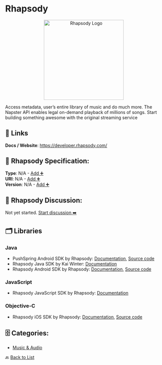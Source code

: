 # Rhapsody
<p align="center">
    <img width="256" src="https://raw.githubusercontent.com/apis-list/apis-list/main/apis/rhapsody/logo_256x256.png" alt="Rhapsody Logo"/>
</p>
Access metadata, user’s entire library of music and do much more. The Napster API enables legal on-demand playback of millions of songs. Start building something awesome with the original streaming service

##  🔗 Links
**Docs / Website**: https://developer.rhapsody.com/

## 🧬 Rhapsody Specification:
**Type**: N/A - [Add ➕](https://github.com/apis-list/apis-list/edit/main/apis.yaml#L16619)  
**URI**: N/A - [Add ➕](https://github.com/apis-list/apis-list/edit/main/apis.yaml#L16619)  
**Version**: N/A - [Add ➕](https://github.com/apis-list/apis-list/edit/main/apis.yaml#L16619)

## 💬 Rhapsody Discussion:
Not yet started. [Start discussion ➡️](https://github.com/apis-list/apis-list/discussions/new)

## 🗂️ Libraries
### Java
- PushSpring Android SDK by Rhapsody: [Documentation](https://github.com/Rhapsody/PushSpringSDK-Android), [Source code](https://github.com/Rhapsody/PushSpringSDK-Android/tree/master/PushSpringSDK/src/com/pushspring/sdk)
- Rhapsody Java SDK by Kai Winter: [Documentation](https://github.com/kaiwinter/rhapsody-java-sdk)
- Rhapsody Android SDK by Rhapsody: [Documentation](https://developer.rhapsody.com/sdks), [Source code](https://github.com/Rhapsody/rhapsody-android-sdk)
### JavaScript
- Rhapsody JavaScript SDK by Rhapsody: [Documentation](https://github.com/Rhapsody/rhapsody.js)
### Objective-C
- Rhapsody iOS SDK by Rhapsody: [Documentation](https://developers.coinbase.com/api/v2), [Source code](https://github.com/Rhapsody/rhapsody-ios-sdk)


## 🗄️ Categories:
- [Music & Audio](https://github.com/apis-list/apis-list#music--audio-)

🔙  [Back to List](https://github.com/apis-list/apis-list)
